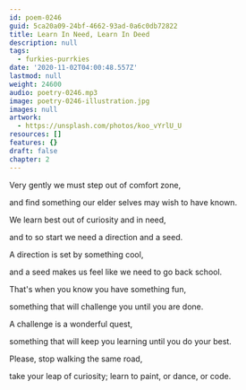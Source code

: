 ```yaml
---
id: poem-0246
guid: 5ca20a09-24bf-4662-93ad-0a6c0db72822
title: Learn In Need, Learn In Deed
description: null
tags:
  - furkies-purrkies
date: '2020-11-02T04:00:48.557Z'
lastmod: null
weight: 24600
audio: poetry-0246.mp3
image: poetry-0246-illustration.jpg
images: null
artwork:
  - https://unsplash.com/photos/koo_vYrlU_U
resources: []
features: {}
draft: false
chapter: 2
---
```


Very gently we must step out of comfort zone,

and find something our elder selves may wish to have known.

We learn best out of curiosity and in need,

and to so start we need a direction and a seed.

A direction is set by something cool,

and a seed makes us feel like we need to go back school.

That's when you know you have something fun,

something that will challenge you until you are done.

A challenge is a wonderful quest,

something that will keep you learning until you do your best.

Please, stop walking the same road,

take your leap of curiosity; learn to paint, or dance, or code.
